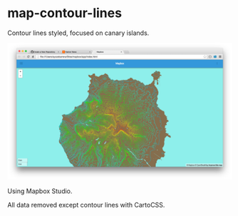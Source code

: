 map-contour-lines
=================

Contour lines styled, focused on canary islands.

![Screenshot](https://raw.githubusercontent.com/ayozebarrera/map-contour-lines/master/app/images/screenshot.png)

Using Mapbox Studio.

All data removed except contour lines with CartoCSS.
